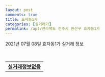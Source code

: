 ```yaml
---
layout: post
comments: true
title: 효자동1가
categories: [실거래가]
permalink: /apt/전라북도 전주시 완산구 효자동1가
---
```


2021년 07월 08일 효자동1가 실거래 정보

<script type="text/javascript">
  google.charts.load('current', {'packages':['corechart']});
  google.charts.setOnLoadCallback(drawChart);

  function drawChart() {
    var data = google.visualization.arrayToDataTable([['거래일', '매매', '전월세', '전매'], ['20-07', 67, 23, 12], ['20-08', 76, 28, 6], ['20-09', 69, 25, 6], ['20-10', 96, 26, 23], ['20-11', 159, 34, 43], ['20-12', 152, 32, 4], ['21-01', 90, 45, 1], ['21-02', 78, 37, 1], ['21-03', 119, 43, 3], ['21-04', 93, 33, 2], ['21-05', 89, 25, 7], ['21-06', 48, 39, 2], ['21-07', 3, 1, 0]]);

    var options = {
      title: '최근 1년간 유형별 거래량 추이',
      legend: { position: 'bottom' }
    };

    var chart = new google.visualization.LineChart(document.getElementById('columnchart_material'));
    chart.draw(data, (options));년간 
  }
</script>

<div id="columnchart_material" style="width: 95%; margin-left: -35px; display: block"></div>
<br>
<table>
  <tr>
    <td colspan="4" style="font-weight: bold;"><a href="https://search.naver.com/search.naver?query=효자동1가 실거래정보없음">실거래정보없음</a></td>
  </tr>
    
</table>
    